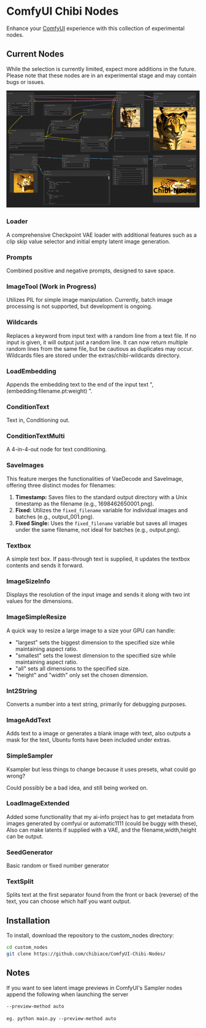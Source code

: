 # ComfyUI Chibi Nodes

Enhance your [ComfyUI](https://github.com/comfyanonymous/ComfyUI) experience with this collection of experimental nodes.

## Current Nodes

While the selection is currently limited, expect more additions in the future. Please note that these nodes are in an experimental stage and may contain bugs or issues.

![Screenshot of Current Nodes](https://github.com/chibiace/ComfyUI-Chibi-Nodes/blob/main/screenshot.png)

### Loader

A comprehensive Checkpoint VAE loader with additional features such as a clip skip value selector and initial empty latent image generation.

### Prompts

Combined positive and negative prompts, designed to save space.

### ImageTool (Work in Progress)

Utilizes PIL for simple image manipulation. Currently, batch image processing is not supported, but development is ongoing.

### Wildcards

Replaces a keyword from input text with a random line from a text file. If no input is given, it will output just a random line. It can now return multiple random lines from the same file, but be cautious as duplicates may occur. Wildcards files are stored under the extras/chibi-wildcards directory.

### LoadEmbedding

Appends the embedding text to the end of the input text ", (embedding:filename.pt:weight) ".

### ConditionText

Text in, Conditioning out.

### ConditionTextMulti

A 4-in-4-out node for text conditioning.

### SaveImages

This feature merges the functionalities of VaeDecode and SaveImage, offering three distinct modes for filenames:

1. **Timestamp:** Saves files to the standard output directory with a Unix timestamp as the filename (e.g., 1698462650001.png).
2. **Fixed:** Utilizes the `fixed_filename` variable for individual images and batches (e.g., output_001.png).
3. **Fixed Single:** Uses the `fixed_filename` variable but saves all images under the same filename, not ideal for batches (e.g., output.png).

### Textbox

A simple text box. If pass-through text is supplied, it updates the textbox contents and sends it forward.

### ImageSizeInfo

Displays the resolution of the input image and sends it along with two int values for the dimensions.

### ImageSimpleResize

A quick way to resize a large image to a size your GPU can handle:

- "largest" sets the biggest dimension to the specified size while maintaining aspect ratio.
- "smallest" sets the lowest dimension to the specified size while maintaining aspect ratio.
- "all" sets all dimensions to the specified size.
- "height" and "width" only set the chosen dimension.

### Int2String

Converts a number into a text string, primarily for debugging purposes.

### ImageAddText

Adds text to a image or generates a blank image with text, also outputs a mask for the text, Ubuntu fonts have been included under extras.

### SimpleSampler

Ksampler but less things to change because it uses presets, what could go wrong?

Could possibly be a bad idea, and still being worked on.

### LoadImageExtended

Added some functionality that my ai-info project has to get metadata from images generated by comfyui or automatic1111 (could be buggy with these),
Also can make latents if supplied with a VAE, and the filename,width,height can be output.

### SeedGenerator

Basic random or fixed number generator

### TextSplit

Splits text at the first separator found from the front or back (reverse) of the text, you can choose which half you want output.  

## Installation

To install, download the repository to the custom_nodes directory:

```bash
cd custom_nodes
git clone https://github.com/chibiace/ComfyUI-Chibi-Nodes/
```

## Notes

If you want to see latent image previews in ComfyUI's Sampler nodes append the following when launching the server 

```
--preview-method auto

eg. python main.py --preview-method auto
```
